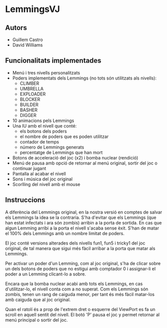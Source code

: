 # LemmingsVJ

## Autors
- Guillem Castro
- David Williams


## Funcionalitats implementades

  - Menú i tres nivells personalitzats
  - Poders implementats dels Lemmings (no tots són utilitzats als nivells):
    -  CLIMBER
    -  UMBRELLA
    -  EXPLOADER
    -  BLOCKER
    -  BUILDER
    -  BASHER
    -  DIGGER
  - 10 animacions pels Lemmings
  - Una IU amb el nivell que conté:
    -  els botons dels poders
    -  el nombre de poders que es poden utilitzar
    -  contador de temps
    -  número de Lemmings generats
    -  percentatge de Lemmings que han mort
  - Botons de acceleració del joc (x2) i bomba nuclear (rendició)
  - Menú de pausa amb opció de retornar al menú original, sortir del joc o continuar jugant
  - Pantalla al acabar el nivell
  - Sons i música del joc original
  - Scorlling del nivell amb el mouse
	

## Instruccions

A diferència del Lemmings original, en la nostra versió en comptes de salvar els Lemmings la idea se la contraria. S'ha d'evitar que
els Lemmings (que han estat infectats i ara són zombis) arribin a la porta de sortida. En cas que algun Lemming arribi a la porta
el nivell s'acaba sense èxit. S'han de matar el 100% dels Lemmings amb un nombre limitat de poders.

El joc conté versions alterades dels nivells fun1, fun5 i tricky1 del joc original, de tal manera que sigui més fàcil arribar a la porta
que matar als Lemmings.

Per activar un poder d'un Lemming, com al joc original, s'ha de clicar sobre un dels botons de poders que no estigui amb comptador 0 i
assignar-li el poder a un Lemming clicant-lo a sobre.

Encara que la bomba nuclear acabi amb tots els Lemmings, en cas d'utilitzar-lo, el nivell conta com a no superat.
Com els Lemmings són zombis, tenen un rang de caiguda menor, per tant és més fàcil matar-los amb caiguda que al joc original.

Quan el ratolí és a prop de l'extrem dret o esquerre del ViewPort es fa un scroll en aquell sentit del nivell.
El botó 'P' pausa el joc y permet retornar al menú principal o sortir del joc.
